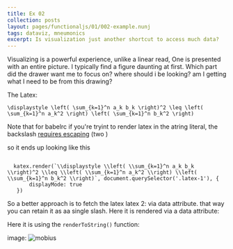 ```yaml
---
title: Ex 02
collection: posts
layout: pages/functionaljs/01/002-example.nunj
tags: dataviz, mneumonics
excerpt: Is visualization just another shortcut to access much data?
---
```


Visualizing is a powerful experience, unlike a linear read, One is presented with an entire picture. I typically find a figure daunting at first. Which part did the drawer want me to focus on? where should i be looking? am I getting what I need to be from this drawing?

<div class="latex-1">
</div>

The Latex:
<pre><code class="language-latex">\displaystyle \left( \sum_{k=1}^n a_k b_k \right)^2 \leq \left( \sum_{k=1}^n a_k^2 \right) \left( \sum_{k=1}^n b_k^2 \right)</code></pre>


Note that for babelrc if you're tryint to render latex in the atring literal, the backslash [requires escaping](https://github.com/babel/babel/issues/1550#issuecomment-102529176) (two )

so it ends up looking like this
<pre><code class="language-latex">
  katex.render(`\\displaystyle \\left( \\sum_{k=1}^n a_k b_k \\right)^2 \\leq \\left( \\sum_{k=1}^n a_k^2 \\right) \\left( \\sum_{k=1}^n b_k^2 \\right)`, document.querySelector('.latex-1'), {
       displayMode: true
   })
</code></pre>



So a better approach is to fetch the latex latex 2: via data attribute. that way you can retain it as aa single slash. Here it is rendered via a data attribute:

<div class="latex-2" data-latex="\displaystyle \left( \sum_{k=1}^n a_k b_k \right)^2 \leq \left( \sum_{k=1}^n a_k^2 \right) \left( \sum_{k=1}^n b_k^2 \right)">
</div>


Here it is using the `renderToString()` function:

<div class="latex-3" data-latex="\displaystyle \left( \sum_{k=1}^n a_k b_k \right)^2 \leq \left( \sum_{k=1}^n a_k^2 \right) \left( \sum_{k=1}^n b_k^2 \right)">
</div>

image:
![mobius](/uploads/2017/02/mobius-sample-1.svg)
